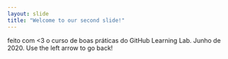 ```yaml
---
layout: slide
title: "Welcome to our second slide!"
---
```

feito com <3 o curso de boas práticas do GitHub Learning Lab. Junho de 2020.
Use the left arrow to go back!